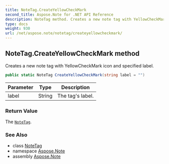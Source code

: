 ```yaml
---
title: NoteTag.CreateYellowCheckMark
second_title: Aspose.Note for .NET API Reference
description: NoteTag method. Creates a new note tag with YellowCheckMark icon and specified label
type: docs
weight: 930
url: /net/aspose.note/notetag/createyellowcheckmark/
---
```

## NoteTag.CreateYellowCheckMark method

Creates a new note tag with YellowCheckMark icon and specified label.

```csharp
public static NoteTag CreateYellowCheckMark(string label = "")
```

| Parameter | Type | Description |
| --- | --- | --- |
| label | String | The tag's label. |

### Return Value

The [`NoteTag`](../).

### See Also

* class [NoteTag](../)
* namespace [Aspose.Note](../../notetag/)
* assembly [Aspose.Note](../../../)


